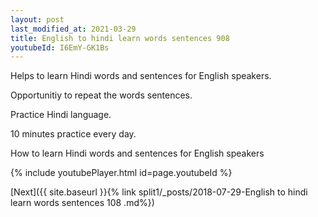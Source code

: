 ```yaml
---
layout: post
last_modified_at: 2021-03-29
title: English to hindi learn words sentences 908 
youtubeId: I6EmY-GK1Bs
---
```

 
 
Helps to learn Hindi words and sentences for English speakers.

Opportunitiy to repeat the words sentences. 

Practice Hindi language. 
 
10 minutes practice every day. 
 
How to learn Hindi words and sentences for English speakers 
 
{% include youtubePlayer.html id=page.youtubeId %}
 
 
[Next]({{ site.baseurl }}{% link  split1/_posts/2018-07-29-English to hindi learn words sentences 108 .md%})
 
